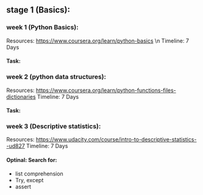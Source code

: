 ## stage 1 (Basics): 
### week 1 (Python Basics):
Resources: https://www.coursera.org/learn/python-basics \n
Timeline: 7 Days
#### Task: 

### week 2 (python data structures):
Resources: https://www.coursera.org/learn/python-functions-files-dictionaries
Timeline: 7 Days
#### Task:

### week 3 (Descriptive statistics):
Resources: https://www.udacity.com/course/intro-to-descriptive-statistics--ud827
Timeline: 7 Days
#### Optinal: Search for: 
- list comprehension
- Try, except
- assert
